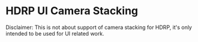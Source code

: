 # HDRP UI Camera Stacking 

Disclaimer: This is not about support of camera stacking for HDRP, it's only intended to be used for UI related work.
